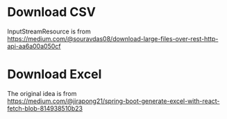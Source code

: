 # Download CSV

InputStreamResource is from  
https://medium.com/@souravdas08/download-large-files-over-rest-http-api-aa6a00a050cf

# Download Excel

The original idea is from  
https://medium.com/@jirapong21/spring-boot-generate-excel-with-react-fetch-blob-814938510b23
